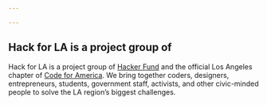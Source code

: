 ```yaml
---

---
```


## Hack for LA is a project group of

Hack for LA is a project group of <a href="https://www.hacker.fund" target="_blank"> Hacker Fund</a> and the official Los Angeles chapter of <a href="https://www.codeforamerica.com" target="_blank">Code for America</a>. We bring together coders, designers, entrepreneurs, students, government staff, activists, and other civic-minded people to solve the LA region’s biggest challenges.
